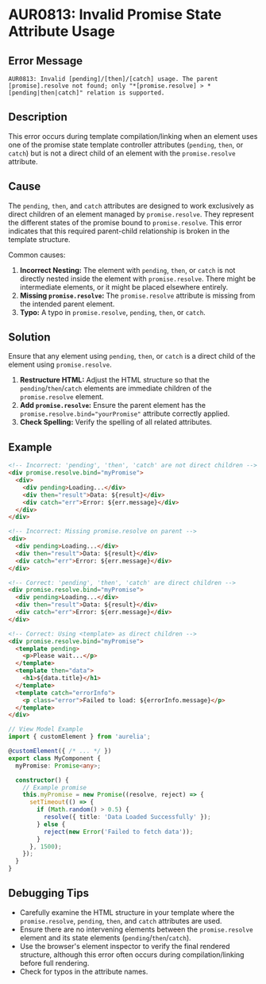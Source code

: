# AUR0813: Invalid Promise State Attribute Usage

## Error Message

`AUR0813: Invalid [pending]/[then]/[catch] usage. The parent [promise].resolve not found; only "*[promise.resolve] > *[pending|then|catch]" relation is supported.`

## Description

This error occurs during template compilation/linking when an element uses one of the promise state template controller attributes (`pending`, `then`, or `catch`) but is not a direct child of an element with the `promise.resolve` attribute.

## Cause

The `pending`, `then`, and `catch` attributes are designed to work exclusively as direct children of an element managed by `promise.resolve`. They represent the different states of the promise bound to `promise.resolve`. This error indicates that this required parent-child relationship is broken in the template structure.

Common causes:

1.  **Incorrect Nesting:** The element with `pending`, `then`, or `catch` is not directly nested inside the element with `promise.resolve`. There might be intermediate elements, or it might be placed elsewhere entirely.
2.  **Missing `promise.resolve`:** The `promise.resolve` attribute is missing from the intended parent element.
3.  **Typo:** A typo in `promise.resolve`, `pending`, `then`, or `catch`.

## Solution

Ensure that any element using `pending`, `then`, or `catch` is a direct child of the element using `promise.resolve`.

1.  **Restructure HTML:** Adjust the HTML structure so that the `pending`/`then`/`catch` elements are immediate children of the `promise.resolve` element.
2.  **Add `promise.resolve`:** Ensure the parent element has the `promise.resolve.bind="yourPromise"` attribute correctly applied.
3.  **Check Spelling:** Verify the spelling of all related attributes.

## Example

```html
<!-- Incorrect: 'pending', 'then', 'catch' are not direct children -->
<div promise.resolve.bind="myPromise">
  <div>
    <div pending>Loading...</div>
    <div then="result">Data: ${result}</div>
    <div catch="err">Error: ${err.message}</div>
  </div>
</div>

<!-- Incorrect: Missing promise.resolve on parent -->
<div>
  <div pending>Loading...</div>
  <div then="result">Data: ${result}</div>
  <div catch="err">Error: ${err.message}</div>
</div>

<!-- Correct: 'pending', 'then', 'catch' are direct children -->
<div promise.resolve.bind="myPromise">
  <div pending>Loading...</div>
  <div then="result">Data: ${result}</div>
  <div catch="err">Error: ${err.message}</div>
</div>

<!-- Correct: Using <template> as direct children -->
<div promise.resolve.bind="myPromise">
  <template pending>
    <p>Please wait...</p>
  </template>
  <template then="data">
    <h1>${data.title}</h1>
  </template>
  <template catch="errorInfo">
    <p class="error">Failed to load: ${errorInfo.message}</p>
  </template>
</div>
```

```typescript
// View Model Example
import { customElement } from 'aurelia';

@customElement({ /* ... */ })
export class MyComponent {
  myPromise: Promise<any>;

  constructor() {
    // Example promise
    this.myPromise = new Promise((resolve, reject) => {
      setTimeout(() => {
        if (Math.random() > 0.5) {
          resolve({ title: 'Data Loaded Successfully' });
        } else {
          reject(new Error('Failed to fetch data'));
        }
      }, 1500);
    });
  }
}
```

## Debugging Tips

*   Carefully examine the HTML structure in your template where the `promise.resolve`, `pending`, `then`, and `catch` attributes are used.
*   Ensure there are no intervening elements between the `promise.resolve` element and its state elements (`pending`/`then`/`catch`).
*   Use the browser's element inspector to verify the final rendered structure, although this error often occurs during compilation/linking before full rendering.
*   Check for typos in the attribute names.
